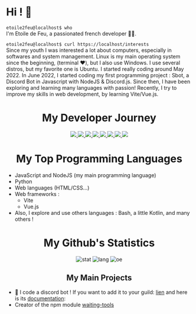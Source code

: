 # Hi ! 👋

```etoile2feu@localhost$ who```<br/>
I'm Etoile de Feu, a passionated french developer 👨‍💻.

```etoile2feu@localhost$ curl https://localhost/interests```<br/>
Since my youth I was interested a lot about computers, especially in softwares and system management.
Linux is my main operating system since the beginning, (terminal ❤️), but I also use Windows. I use several distros, but my favorite one is Ubuntu.
I started really coding around May 2022. In June 2022, I started coding my first programming project : Sbot, a Discord Bot in Javascript with NodeJS & Discord.js.
Since then, I have been exploring and learning many languages with passion!
Recently, I try to improve my skills in web development, by learning Vite/Vue.js.

<h1 align="center"> My Developer Journey </h1>
<p align="center">
  <a href="https://skillicons.dev">
    <img src="https://skillicons.dev/icons?i=androidstudio,bash,cloudflare,css,debian" />
   <img src="https://skillicons.dev/icons?i=discord,bots,discordjs,docker,emacs" />
<img src="https://skillicons.dev/icons?i=express,git,github,gmail,gradle" />
<img src="https://skillicons.dev/icons?i=heroku,html,js,kali,kotlin" />
<img src="https://skillicons.dev/icons?i=linux,mongodb,nginx,nodejs,notion" />
<img src="https://skillicons.dev/icons?i=npm,postman,py,qt,raspberrypi" />
<img src="https://skillicons.dev/icons?i=redis,replit,sqlite,threejs,ubuntu" />
<img src="https://skillicons.dev/icons?i=vim,vite,vscode,vue,windows" />

  </a>
</p>


<h1 align="center">My Top Programming Languages</h1>

+ JavaScript and NodeJS (my main programming language)
+ Python
+ Web languages (HTML/CSS...)
+ Web frameworks :
  - Vite
  - Vue.js
+ Also, I explore and use others languages : Bash, a little Kotlin, and many others !

<h1 align="center">My Github's Statistics</h1>

<div align="center">

<img src="https://github-readme-stats.vercel.app/api?username=etoile2feu&show_icons=true&theme=tokyonight" alt="stat">

<img src="https://github-readme-stats.vercel.app/api/top-langs/?username=etoile2feu" alt="lang">

<img src="https://komarev.com/ghpvc/?username=etoile2feu&color=blue" alt="oe">
  
</div>

<h2 align="center"> My Main Projects </h2>

+ :robot: I code a discord bot ! If you want to add it to your guild: [lien](https://top.gg/bot/988866995393024040) and here is its [documentation](https://sbot-1.gitbook.io/ ): 
+ Creator of the npm module [waiting-tools](https://github.com/etoile2feu/waiting-tools)
